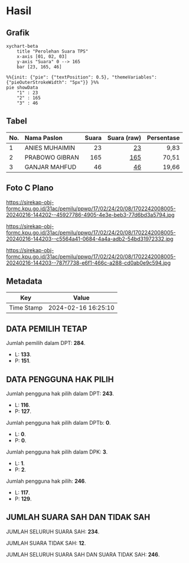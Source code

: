 # Hasil

## Grafik

```mermaid
xychart-beta
    title "Perolehan Suara TPS"
    x-axis [01, 02, 03]
    y-axis "Suara" 0 --> 165
    bar [23, 165, 46]
```

```mermaid
%%{init: {"pie": {"textPosition": 0.5}, "themeVariables": {"pieOuterStrokeWidth": "5px"}} }%%
pie showData
    "1" : 23
    "2" : 165
    "3" : 46
```

## Tabel

| No. | Nama Paslon    | Suara | Suara (raw) | Persentase |
|:--- |:-------------- | -----:| -----------:| ----------:|
| 1   | ANIES MUHAIMIN | 23    | [23][p-1]   | 9,83       |
| 2   | PRABOWO GIBRAN | 165   | [165][p-2]  | 70,51      |
| 3   | GANJAR MAHFUD  | 46    | [46][p-3]   | 19,66      |


[p-1]: https://github.com/gigit-pemilu/pemilu-2024-17-bengkulu/blob/main/pilpres/hitung-suara/sub/17-bengkulu/sub/02-rejang-lebong/sub/24-bermani-ulu-raya/sub/2008-babakan-baru/sub/005-tps/sub/paslon-1.txt
[p-2]: https://github.com/gigit-pemilu/pemilu-2024-17-bengkulu/blob/main/pilpres/hitung-suara/sub/17-bengkulu/sub/02-rejang-lebong/sub/24-bermani-ulu-raya/sub/2008-babakan-baru/sub/005-tps/sub/paslon-2.txt
[p-3]: https://github.com/gigit-pemilu/pemilu-2024-17-bengkulu/blob/main/pilpres/hitung-suara/sub/17-bengkulu/sub/02-rejang-lebong/sub/24-bermani-ulu-raya/sub/2008-babakan-baru/sub/005-tps/sub/paslon-3.txt

## Foto C Plano

https://sirekap-obj-formc.kpu.go.id/31ac/pemilu/ppwp/17/02/24/20/08/1702242008005-20240216-144202--45927786-4905-4e3e-beb3-77d6bd3a5794.jpg

https://sirekap-obj-formc.kpu.go.id/31ac/pemilu/ppwp/17/02/24/20/08/1702242008005-20240216-144203--c5564a41-0684-4a4a-adb2-54bd31972332.jpg

https://sirekap-obj-formc.kpu.go.id/31ac/pemilu/ppwp/17/02/24/20/08/1702242008005-20240216-144203--787f7738-e6f1-466c-a288-cd0ab0e9c594.jpg


## Metadata

| Key        | Value               |
| ---------- | ------------------- |
| Time Stamp | 2024-02-16 16:25:10 |


## DATA PEMILIH TETAP

Jumlah pemilih dalam DPT: **284**.
 * L: **133**.
 * P: **151**.

## DATA PENGGUNA HAK PILIH

Jumlah pengguna hak pilih dalam DPT: **243**.
 * L: **116**.
 * P: **127**.

Jumlah pengguna hak pilih dalam DPTb: **0**.
 * L: **0**.
 * P: **0**.

Jumlah pengguna hak pilih dalam DPK: **3**.
 * L: **1**.
 * P: **2**.

Jumlah pengguna hak pilih: **246**.
 * L: **117**.
 * P: **129**.

## JUMLAH SUARA SAH DAN TIDAK SAH

JUMLAH SELURUH SUARA SAH: **234**.

JUMLAH SUARA TIDAK SAH: **12**.

JUMLAH SELURUH SUARA SAH DAN SUARA TIDAK SAH: **246**.


